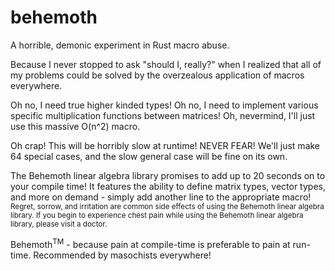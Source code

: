 # behemoth
A horrible, demonic experiment in Rust macro abuse.

Because I never stopped to ask "should I, really?" when I realized that all of my problems could be solved by the overzealous application of macros everywhere.

Oh no, I need true higher kinded types! Oh no, I need to implement various specific multiplication functions between matrices! Oh, nevermind, I'll just use this massive O(n^2) macro.

Oh crap! This will be horribly slow at runtime! NEVER FEAR! We'll just make 64 special cases, and the slow general case will be fine on its own.

The Behemoth linear algebra library promises to add up to 20 seconds on to your compile time! It features the ability to define matrix types, vector types, and more on demand - simply add another line to the appropriate macro! <sub>Regret, sorrow, and irritation are common side effects of using the Behemoth linear algebra library. If you begin to experience chest pain while using the Behemoth linear algebra library, please visit a doctor.</sub>

Behemoth<sup>TM</sup> - because pain at compile-time is preferable to pain at run-time. Recommended by masochists everywhere!
